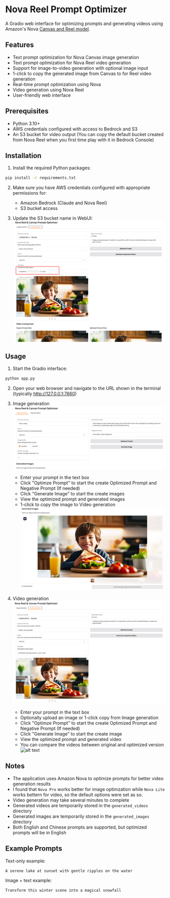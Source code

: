 # Nova Reel Prompt Optimizer

A Gradio web interface for optimizing prompts and generating videos using Amazon's Nova [Canvas and Reel model](https://docs.aws.amazon.com/nova/latest/userguide/content-generation.html).

## Features
- Text prompt optimization for Nova Canvas image generation
- Text prompt optimization for Nova Reel video generation
- Support for image-to-video generation with optional image input
- 1-click to copy the generated image from Canvas to for Reel video generation
- Real-time prompt optimization using Nova
- Video generation using Nova Reel
- User-friendly web interface

## Prerequisites

- Python 3.10+
- AWS credentials configured with access to Bedrock and S3
- An S3 bucket for video output (You can copy the default bucket created from Nova Reel when you first time play with it in Bedrock Console)

## Installation

1. Install the required Python packages:

```bash
pip install -r requirements.txt
```

2. Make sure you have AWS credentials configured with appropriate permissions for:
   - Amazon Bedrock (Claude and Nova Reel)
   - S3 bucket access

3. Update the S3 bucket name in WebUI:
![alt text](assets/image1.png)

## Usage
1. Start the Gradio interface:

```bash
python app.py
```

2. Open your web browser and navigate to the URL shown in the terminal (typically http://127.0.0.1:7860)

3. Image generation
![alt text](assets/image2.png)
   - Enter your prompt in the text box
   - Click "Optimze Prompt" to start the create Optimized Prompt and Negative Prompt (If needed)
   - Click "Generate Image" to start the create images
   - View the optimized prompt and generated images
   - 1-click to copy the image to Video generation
![alt text](assets/image3.png)

4. Video generation
![alt text](assets/image4.png)
   - Enter your prompt in the text box
   - Optionally upload an image or 1-click copy from Image generation
   - Click "Optimze Prompt" to start the create Optimized Prompt and Negative Prompt (If needed)
   - Click "Generate Image" to start the create image
   - View the optimized prompt and generated video
   - You can compare the videos between original and optimized version
![alt text](assets/image.png)

## Notes

- The application uses Amazon Nova to optimize prompts for better video generation results
- I found that `Nova Pro` works better for image optimzation while `Nova Lite` works bettern for video, so the default options were set as so. 
- Video generation may take several minutes to complete
- Generated videos are temporarily stored in the `generated_videos` directory
- Generated images are temporarily stored in the `generated_images` directory
- Both English and Chinese prompts are supported, but optimized prompts will be in English

## Example Prompts

Text-only example:
```
A serene lake at sunset with gentle ripples on the water
```

Image + text example:
```
Transform this winter scene into a magical snowfall
